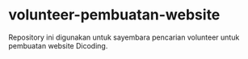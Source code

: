 # volunteer-pembuatan-website
Repository ini digunakan untuk sayembara pencarian volunteer untuk pembuatan website Dicoding.
